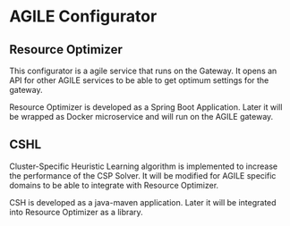 # AGILE Configurator

## Resource Optimizer
This configurator is a agile service that runs on the Gateway.
It opens an API for other AGILE services to be able to get optimum settings for the gateway.

Resource Optimizer is developed as a Spring Boot Application. 
Later it will be wrapped as Docker microservice and will run on the AGILE gateway.


## CSHL
Cluster-Specific Heuristic Learning algorithm is implemented to increase the performance of the CSP Solver.
It will be modified for AGILE specific domains to be able to integrate with Resource Optimizer.

CSH is developed as a java-maven application. 
Later it will be integrated into Resource Optimizer as a library.